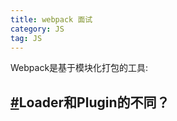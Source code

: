 ```yaml
---
title: webpack 面试
category: JS
tag: JS
---
```


Webpack是基于模块化打包的工具:

## [#](http://www.cxymsg.com/guide/webpack.html#loader和plugin的不同？)Loader和Plugin的不同？